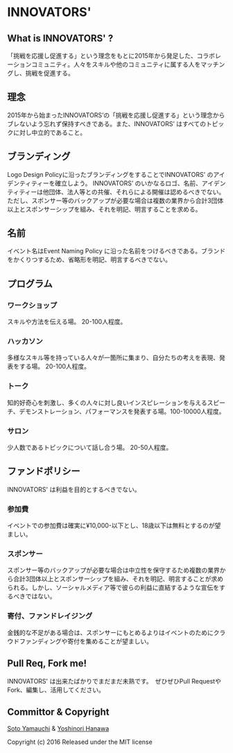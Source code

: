 # INNOVATORS'　

## What is INNOVATORS' ?
「挑戦を応援し促進する」という理念をもとに2015年から発足した、コラボレーションコミュニティ。人々をスキルや他のコミュニティに属する人をマッチングし、挑戦を促進する。

## 理念
2015年から始まったINNOVATORS’の「挑戦を応援し促進する」という理念からブレないよう忘れず保持すべきである。また、INNOVATORS’ はすべてのトピックに対し中立的であること。

## ブランディング
Logo Design Policyに沿ったブランディングをすることでINNOVATORS' のアイデンティティーを確立しよう。
INNOVATORS’ のいかなるロゴ、名前、アイデンティティーは他団体、法人等との共催、それらによる開催は認めるべきでない。ただし、スポンサー等のバックアップが必要な場合は複数の業界から合計3団体以上とスポンサーシップを組み、それを明記、明言することを求める。

## 名前
イベント名はEvent Naming Policy に沿った名前をつけるべきである。ブランドをかくりつするため、省略形を明記、明言するべきでない。

## プログラム
### ワークショップ
スキルや方法を伝える場。
20-100人程度。

### ハッカソン
多様なスキル等を持っている人々が一箇所に集まり、自分たちの考えを表現、発表をする場。
20-100人程度。

### トーク
知的好奇心を刺激し、多くの人々に対し良いインスピレーションを与えるスピーチ、デモンストレーション、パフォーマンスを発表する場。100-10000人程度。

### サロン
少人数であるトピックについて話し合う場。
20-50人程度。


## ファンドポリシー
INNOVATORS' は利益を目的とするべきでない。

### 参加費
イベントでの参加費は確実に¥10,000-以下とし、18歳以下は無料とするのが望ましい。

### スポンサー
スポンサー等のバックアップが必要な場合は中立性を保守するため複数の業界から合計3団体以上とスポンサーシップを組み、それを明記、明言することが求められる。しかし、ソーシャルメディア等で彼らの利益に直結するような宣伝をするべきではない。

### 寄付、ファンドレイジング
金銭的な不足がある場合は、スポンサーにもとめるよりはイベントのためにクラウドファンディングや寄付を集めることが望ましい。

## Pull Req, Fork me!
INNOVATORS' は出来たばかりでまだまだ未熟です。　ぜひぜひPull RequestやFork、編集し、活用してください。

## Committor & Copyright
<a href="http://github.com/sotoyam/">Soto Yamauchi</a> & 
<a href="https://github.com/hanawaysnr/">Yoshinori Hanawa</a>

Copyright (c) 2016
Released under the MIT license
